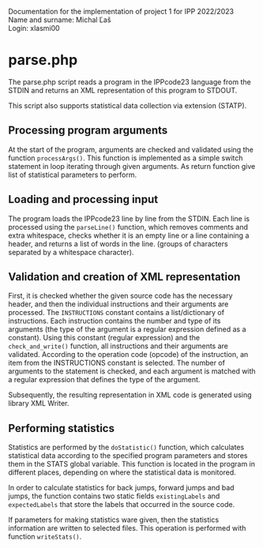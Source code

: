 Documentation for the implementation of project 1 for IPP 2022/2023  
Name and surname: Michal  Ľaš  
Login: xlasmi00

#  parse.php

The parse.php script reads a program in the IPPcode23 language from the STDIN and returns an XML representation of this program to STDOUT.
  
This script also supports statistical data collection via extension (STATP).


## Processing program arguments

At the start of the program, arguments are checked and validated using the function ```processArgs()```. This function is implemented as a simple switch statement in loop iterating through given arguments. As return function give list of statistical parameters to perform.

## Loading and processing input

The program loads the IPPcode23 line by line from the STDIN. Each line is processed using the ```parseLine()``` function, which removes comments and extra whitespace, checks whether it is an empty line or a line containing a header, and returns a list of words in the line. (groups of characters separated by a whitespace character).

## Validation and creation of XML representation

First, it is checked whether the given source code has the necessary header, and then the individual instructions and their arguments are processed. The ```INSTRUCTIONS``` constant contains a list/dictionary of instructions. Each instruction contains the number and type of its arguments (the type of the argument is a regular expression defined as a constant). Using this constant (regular expression) and the ```check_and_write()``` function, all instructions and their arguments are validated. According to the operation code (opcode) of the instruction, an item from the INSTRUCTIONS constant is selected. The number of arguments to the statement is checked, and each argument is matched with a regular expression that defines the type of the argument.
  
Subsequently, the resulting representation in XML code is generated using library XML Writer.

## Performing statistics

Statistics are performed by the ```doStatistic()``` function, which calculates statistical data according to the specified program parameters and stores them in the STATS global variable. This function is located in the program in different places, depending on where the statistical data is monitored.
  
In order to calculate statistics for back jumps, forward jumps and bad jumps, the function contains two static fields ```existingLabels``` and ```expectedLabels``` that store the labels that occurred in the source code.
  
If parameters for making statistics ware given, then the statistics information are written to selected files. This operation is performed with function ```writeStats()```.